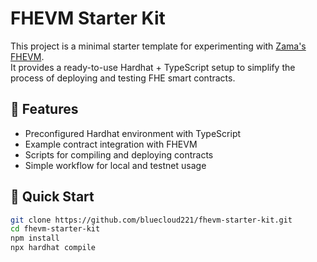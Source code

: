 # FHEVM Starter Kit

This project is a minimal starter template for experimenting with [Zama's FHEVM](https://github.com/zama-ai/fhevm).  
It provides a ready-to-use Hardhat + TypeScript setup to simplify the process of deploying and testing FHE smart contracts.

## 🧩 Features
- Preconfigured Hardhat environment with TypeScript
- Example contract integration with FHEVM
- Scripts for compiling and deploying contracts
- Simple workflow for local and testnet usage

## 🚀 Quick Start
```bash
git clone https://github.com/bluecloud221/fhevm-starter-kit.git
cd fhevm-starter-kit
npm install
npx hardhat compile
